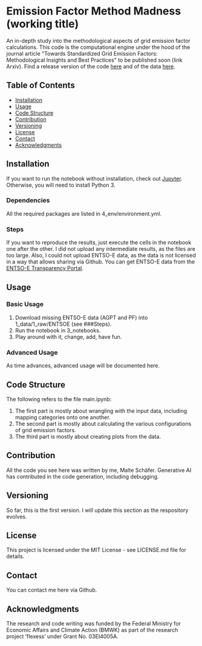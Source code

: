 # Emission Factor Method Madness (working title)

An in-depth study into the methodological aspects of grid emission factor calculations. This code is the computational engine under the hood of the journal article "Towards Standardized Grid Emission Factors: Methodological Insights and Best Practices" to be published soon (link Arxiv). Find a release version of the code [here](https://doi.org/10.24355/dbbs.084-202309131139-0 ) and of the data [here](https://doi.org/10.24355/dbbs.084-202309111514-0).

## Table of Contents
- [Installation](#installation)
- [Usage](#usage)
- [Code Structure](#code-structure)
- [Contribution](#contribution)
- [Versioning](#versioning)
- [License](#license)
- [Contact](#contact)
- [Acknowledgments](#acknowledgments)

## Installation
If you want to run the notebook without installation, check out [Jupyter](https://jupyter.org/try). Otherwise, you will need to install Python 3.

### Dependencies
All the required packages are listed in 4_env/environment.yml.

### Steps
If you want to reproduce the results, just execute the cells in the notebook one after the other. I did not upload any intermediate results, as the files are too large. Also, I could not upload ENTSO-E data, as the data is not licensed in a way that allows sharing via Github. You can get ENTSO-E data from the [ENTSO-E Transparency Portal](https://transparency.entsoe.eu/).

## Usage

### Basic Usage
1. Download missing ENTSO-E data (AGPT and PF) into 1_data/1_raw/ENTSOE (see ###Steps).
2. Run the notebook in 3_notebooks.
3. Play around with it, change, add, have fun.

### Advanced Usage
As time advances, advanced usage will be documented here.

## Code Structure
The following refers to the file main.ipynb:
1. The first part is mostly about wrangling with the input data, including mapping categories onto one another.
2. The second part is mostly about calculating the various configurations of grid emission factors.
3. The third part is mostly about creating plots from the data.

## Contribution
All the code you see here was written by me, Malte Schäfer. Generative AI has contributed in the code generation, including debugging.

## Versioning
So far, this is the first version. I will update this section as the respository evolves.

## License
This project is licensed under the MIT License - see LICENSE.md file for details.

## Contact
You can contact me here via Github.

## Acknowledgments
The research and code writing was funded by the Federal Ministry for Economic Affairs and Climate Action (BMWK) as part of the research project ’flexess’ under Grant No. 03EI4005A.
